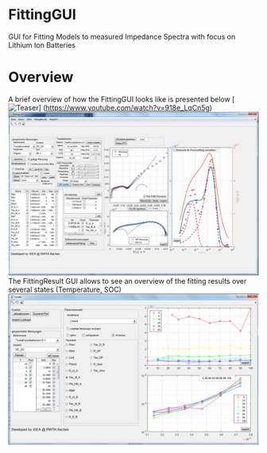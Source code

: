 # FittingGUI
GUI for Fitting Models to measured Impedance Spectra with focus on Lithium Ion Batteries

# Overview
A brief overview of how the FittingGUI looks like is presented below
[![Teaser](https://img.youtube.com/vi/918e_LqCn5g/0.jpg)]
(https://www.youtube.com/watch?v=918e_LqCn5g)
![Overview](documentation/overview.png "Overview")
The FittingResult GUI allows to see an overview of the fitting results over several states (Temperature, SOC)
![FittingResults-GUI](documentation/FittingResults.png "FittingResults-GUI")

